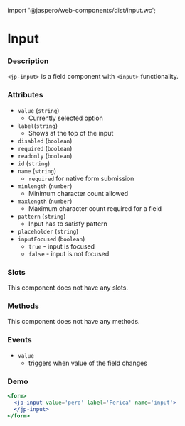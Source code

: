 import '@jaspero/web-components/dist/input.wc';

# Input

### Description

`<jp-input>` is a field component with `<input>` functionality.

### Attributes

- `value` (`string`)
  - Currently selected option
- `label`(`string`)
  - Shows at the top of the input
- `disabled` (`boolean`)
- `required` (`boolean`)
- `readonly` (`boolean`)
- `id` (`string`)
- `name` (`string`)
  - `required` for native form submission
- `minlength` (`number`)
  - Minimum character count allowed
- `maxlength` (`number`)
  - Maximum character count required for a field
- `pattern` (`string`)
  - Input has to satisfy pattern
- `placeholder` (`string`)
- `inputFocused` (`boolean`)
  - `true` - input is focused
  - `false` - input is not focused

  
### Slots

This component does not have any slots.

### Methods

This component does not have any methods.

### Events

- `value` 
  - triggers when value of the field changes

### Demo

```jsx live
<form>
  <jp-input value='pero' label='Perica' name='input'>
  </jp-input>
</form>
```
